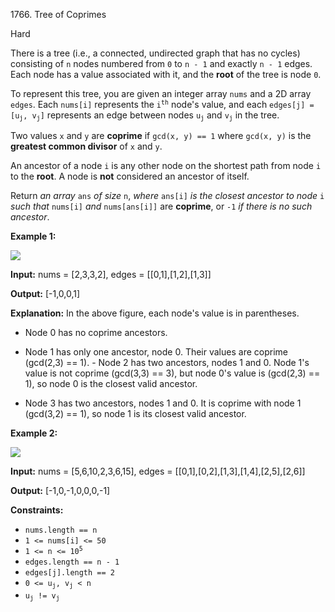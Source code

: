 1766\. Tree of Coprimes

Hard

There is a tree (i.e., a connected, undirected graph that has no cycles) consisting of `n` nodes numbered from `0` to `n - 1` and exactly `n - 1` edges. Each node has a value associated with it, and the **root** of the tree is node `0`.

To represent this tree, you are given an integer array `nums` and a 2D array `edges`. Each `nums[i]` represents the <code>i<sup>th</sup></code> node's value, and each <code>edges[j] = [u<sub>j</sub>, v<sub>j</sub>]</code> represents an edge between nodes <code>u<sub>j</sub></code> and <code>v<sub>j</sub></code> in the tree.

Two values `x` and `y` are **coprime** if `gcd(x, y) == 1` where `gcd(x, y)` is the **greatest common divisor** of `x` and `y`.

An ancestor of a node `i` is any other node on the shortest path from node `i` to the **root**. A node is **not** considered an ancestor of itself.

Return _an array_ `ans` _of size_ `n`, _where_ `ans[i]` _is the closest ancestor to node_ `i` _such that_ `nums[i]` _and_ `nums[ans[i]]` are **coprime**, or `-1` _if there is no such ancestor_.

**Example 1:**

**![](https://leetcode-in-java.github.io/src/main/java/g1701_1800/s1766_tree_of_coprimes/untitled-diagram.png)**

**Input:** nums = [2,3,3,2], edges = [[0,1],[1,2],[1,3]]

**Output:** [-1,0,0,1]

**Explanation:** In the above figure, each node's value is in parentheses. 

- Node 0 has no coprime ancestors. 

- Node 1 has only one ancestor, node 0. Their values are coprime (gcd(2,3) == 1). - Node 2 has two ancestors, nodes 1 and 0. Node 1's value is not coprime (gcd(3,3) == 3), but node 0's value is (gcd(2,3) == 1), so node 0 is the closest valid ancestor. 

- Node 3 has two ancestors, nodes 1 and 0. It is coprime with node 1 (gcd(3,2) == 1), so node 1 is its closest valid ancestor.

**Example 2:**

![](https://leetcode-in-java.github.io/src/main/java/g1701_1800/s1766_tree_of_coprimes/untitled-diagram1.png)

**Input:** nums = [5,6,10,2,3,6,15], edges = [[0,1],[0,2],[1,3],[1,4],[2,5],[2,6]]

**Output:** [-1,0,-1,0,0,0,-1]

**Constraints:**

*   `nums.length == n`
*   `1 <= nums[i] <= 50`
*   <code>1 <= n <= 10<sup>5</sup></code>
*   `edges.length == n - 1`
*   `edges[j].length == 2`
*   <code>0 <= u<sub>j</sub>, v<sub>j</sub> < n</code>
*   <code>u<sub>j</sub> != v<sub>j</sub></code>
